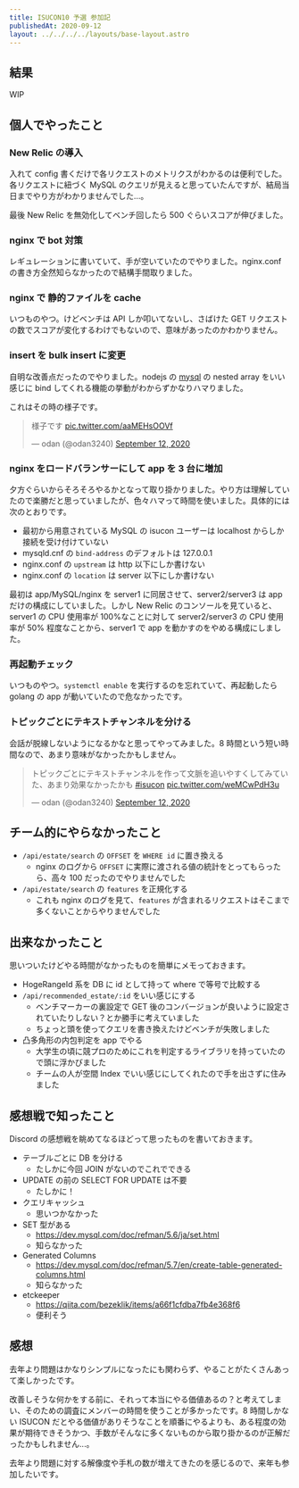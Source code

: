 ```yaml
---
title: ISUCON10 予選 参加記
publishedAt: 2020-09-12
layout: ../../../../layouts/base-layout.astro
---
```


## 結果

WIP

## 個人でやったこと

### New Relic の導入

入れて config 書くだけで各リクエストのメトリクスがわかるのは便利でした。各リクエストに紐づく MySQL のクエリが見えると思っていたんですが、結局当日までやり方がわかりませんでした...。

最後 New Relic を無効化してベンチ回したら 500 ぐらいスコアが伸びました。

### nginx で bot 対策

レギュレーションに書いていて、手が空いていたのでやりました。nginx.conf の書き方全然知らなかったので結構手間取りました。

### nginx で 静的ファイルを cache

いつものやつ。けどベンチは API しか叩いてないし、さばけた GET リクエストの数でスコアが変化するわけでもないので、意味があったのかわかりません。

### insert を bulk insert に変更

自明な改善点だったのでやりました。nodejs の [mysql](https://www.npmjs.com/package/mysql) の nested array をいい感じに bind してくれる機能の挙動がわからずかなりハマりました。

これはその時の様子です。

<blockquote class="twitter-tweet"><p lang="ja" dir="ltr">様子です <a href="https://t.co/aaMEHsOOVf">pic.twitter.com/aaMEHsOOVf</a></p>&mdash; odan (@odan3240) <a href="https://twitter.com/odan3240/status/1304763355798749184?ref_src=twsrc%5Etfw">September 12, 2020</a></blockquote> <script async src="https://platform.twitter.com/widgets.js" charset="utf-8"></script>

### nginx をロードバランサーにして app を 3 台に増加

夕方ぐらいからそろそろやるかとなって取り掛かりました。やり方は理解していたので楽勝だと思っていましたが、色々ハマって時間を使いました。具体的には次のとおりです。

- 最初から用意されている MySQL の isucon ユーザーは localhost からしか接続を受け付けていない
- mysqld.cnf の `bind-address` のデフォルトは 127.0.0.1
- nginx.conf の `upstream` は http 以下にしか書けない
- nginx.conf の `location` は server 以下にしか書けない

最初は app/MySQL/nginx を server1 に同居させて、server2/server3 は app だけの構成にしていました。しかし New Relic のコンソールを見ていると、server1 の CPU 使用率が 100%なことに対して server2/server3 の CPU 使用率が 50% 程度なことから、server1 で app を動かすのをやめる構成にしました。

### 再起動チェック

いつものやつ。`systemctl enable` を実行するのを忘れていて、再起動したら golang の app が動いていたので危なかったです。

### トピックごとにテキストチャンネルを分ける

会話が脱線しないようになるかなと思ってやってみました。8 時間という短い時間なので、あまり意味がなかったかもしません。

<blockquote class="twitter-tweet"><p lang="ja" dir="ltr">トピックごとにテキストチャンネルを作って文脈を追いやすくしてみていた、あまり効果なかったかも <a href="https://twitter.com/hashtag/isucon?src=hash&amp;ref_src=twsrc%5Etfw">#isucon</a> <a href="https://t.co/weMCwPdH3u">pic.twitter.com/weMCwPdH3u</a></p>&mdash; odan (@odan3240) <a href="https://twitter.com/odan3240/status/1304783847947513857?ref_src=twsrc%5Etfw">September 12, 2020</a></blockquote> <script async src="https://platform.twitter.com/widgets.js" charset="utf-8"></script>

## チーム的にやらなかったこと

- `/api/estate/search` の `OFFSET` を `WHERE id` に置き換える
  - nginx のログから `OFFSET` に実際に渡される値の統計をとってもらったら、高々 100 だったのでやりませんでした
- `/api/estate/search` の `features` を正規化する
  - これも nginx のログを見て、`features` が含まれるリクエストはそこまで多くないことからやりませんでした

## 出来なかったこと

思いついたけどやる時間がなかったものを簡単にメモっておきます。

- HogeRangeId 系を DB に id として持って where で等号で比較する
- `/api/recommended_estate/:id` をいい感じにする
  - ベンチマーカーの裏設定で GET 後のコンバージョンが良いように設定されていたりしない？とか勝手に考えていました
  - ちょっと頭を使ってクエリを書き換えたけどベンチが失敗しました
- 凸多角形の内包判定を app でやる
  - 大学生の頃に競プロのためにこれを判定するライブラリを持っていたので頭に浮かびました
  - チームの人が空間 Index でいい感じにしてくれたので手を出さずに住みました

## 感想戦で知ったこと

Discord の感想戦を眺めてなるほどって思ったものを書いておきます。

- テーブルごとに DB を分ける
  - たしかに今回 JOIN がないのでこれでできる
- UPDATE の前の SELECT FOR UPDATE は不要
  - たしかに！
- クエリキャッシュ
  - 思いつかなかった
- SET 型がある
  - https://dev.mysql.com/doc/refman/5.6/ja/set.html
  - 知らなかった
- Generated Columns
  - https://dev.mysql.com/doc/refman/5.7/en/create-table-generated-columns.html
  - 知らなかった
- etckeeper
  - https://qiita.com/bezeklik/items/a66f1cfdba7fb4e368f6
  - 便利そう

## 感想

去年より問題はかなりシンプルになったにも関わらず、やることがたくさんあって楽しかったです。

改善しそうな何かをする前に、それって本当にやる価値あるの？と考えてしまい、そのための調査にメンバーの時間を使うことが多かったです。8 時間しかない ISUCON だとやる価値がありそうなことを順番にやるよりも、ある程度の効果が期待できそうかつ、手数がそんなに多くないものから取り掛かるのが正解だったかもしれません...。

去年より問題に対する解像度や手札の数が増えてきたのを感じるので、来年も参加したいです。
